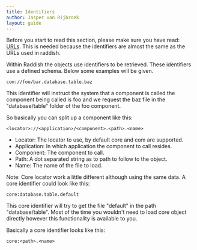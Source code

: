 ```yaml
---
title: Identifiers
author: Jasper van Rijbroek
layout: guide
---
```


Before you start to read this section, please make sure you have read: [URLs](/guide/essentials/urls.html).
This is needed because the identifiers are almost the same as the URLs used in raddish.

Within Raddish the objects use identifiers to be retrieved. These identifiers use a defined schema.
Below some examples will be given.

``` com://foo/bar.database.table.baz ```

This identifier will instruct the system that a component is called
the component being called is foo and we request the baz file in the "database/table" folder of the foo component.

So basically you can split up a component like this:

``` <locator>://<application>/<component>.<path>.<name> ```

- Locator: The locator to use, by default core and com are supported.
- Application: In which application the component to call resides.
- Component: The component to call.
- Path: A dot separated string as to path to follow to the object.
- Name: The name of the file to load.

Note: Core locator work a little different although using the same data.
A core identifier could look like this:

``` core:database.table.default ```

This core identifier will try to get the file "default" in the path "database/table".
Most of the time you wouldn't need to load core object directly however this functionality is available to you.

Basically a core identifier looks like this:

``` core:<path>.<name> ```